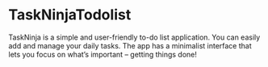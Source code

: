 # TaskNinjaTodolist
TaskNinja is a simple and user-friendly to-do list application. You can easily add and manage your daily tasks. The app has a minimalist interface that lets you focus on what’s important – getting things done!
